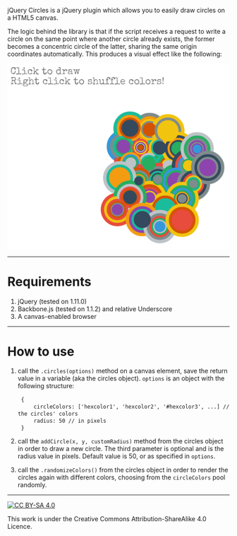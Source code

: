 jQuery Circles is a jQuery plugin which allows you to easily draw circles on a HTML5 canvas.

The logic behind the library is that if the script receives a request to write a circle on the same point where another circle already exists, the former becomes a concentric circle of the latter, sharing the same origin coordinates automatically. This produces a visual effect like the following:

![Circles example](img/example.png)

----------

# Requirements #

1. jQuery (tested on 1.11.0)
2. Backbone.js (tested on 1.1.2) and relative Underscore
3. A canvas-enabled browser

----------

# How to use #

1. call the `.circles(options)` method on a canvas element, save the return value in a variable (aka the circles object). `options` is an object with the following structure:

		{
			circleColors: ['hexcolor1', 'hexcolor2', '#hexcolor3', ...] // the circles' colors
			radius: 50 // in pixels
		}

2. call the `addCircle(x, y, customRadius)` method from the circles object in order to draw a new circle. The third parameter is optional and is the radius value in pixels. Default value is 50, or as specified in `options`.

3. call the `.randomizeColors()` from the circles object in order to render the circles again with different colors, choosing from the `circleColors` pool randomly.

----------

[![CC BY-SA 4.0](http://i.creativecommons.org/l/by-sa/4.0/88x31.png)](http://creativecommons.org/licenses/by-sa/4.0/ "Creative Commons Attribution-ShareAlike 4.0")

This work is under the Creative Commons Attribution-ShareAlike 4.0 Licence.
